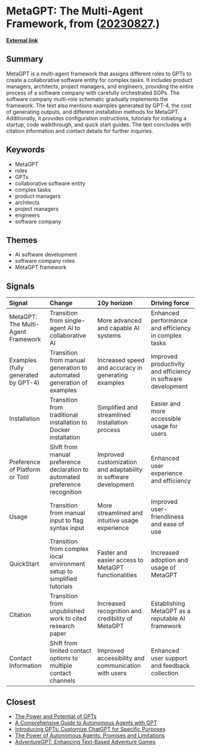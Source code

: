 # __MetaGPT: The Multi-Agent Framework__, from ([20230827](https://kghosh.substack.com/p/20230827).)

__[External link](https://github.com/geekan/MetaGPT)__



## Summary

MetaGPT is a multi-agent framework that assigns different roles to GPTs to create a collaborative software entity for complex tasks. It includes product managers, architects, project managers, and engineers, providing the entire process of a software company with carefully orchestrated SOPs. The software company multi-role schematic gradually implements the framework. The text also mentions examples generated by GPT-4, the cost of generating outputs, and different installation methods for MetaGPT. Additionally, it provides configuration instructions, tutorials for initiating a startup, code walkthrough, and quick start guides. The text concludes with citation information and contact details for further inquiries.

## Keywords

* MetaGPT
* roles
* GPTs
* collaborative software entity
* complex tasks
* product managers
* architects
* project managers
* engineers
* software company

## Themes

* AI software development
* software company roles
* MetaGPT framework

## Signals

| Signal                              | Change                                                                       | 10y horizon                                                     | Driving force                                                |
|:------------------------------------|:-----------------------------------------------------------------------------|:----------------------------------------------------------------|:-------------------------------------------------------------|
| MetaGPT: The Multi-Agent Framework  | Transition from single-agent AI to collaborative AI                          | More advanced and capable AI systems                            | Enhanced performance and efficiency in complex tasks         |
| Examples (fully generated by GPT-4) | Transition from manual generation to automated generation of examples        | Increased speed and accuracy in generating examples             | Improved productivity and efficiency in software development |
| Installation                        | Transition from traditional installation to Docker installation              | Simplified and streamlined installation process                 | Easier and more accessible usage for users                   |
| Preference of Platform or Tool      | Shift from manual preference declaration to automated preference recognition | Improved customization and adaptability in software development | Enhanced user experience and efficiency                      |
| Usage                               | Transition from manual input to flag syntax input                            | More streamlined and intuitive usage experience                 | Improved user-friendliness and ease of use                   |
| QuickStart                          | Transition from complex local environment setup to simplified tutorials      | Faster and easier access to MetaGPT functionalities             | Increased adoption and usage of MetaGPT                      |
| Citation                            | Transition from unpublished work to cited research paper                     | Increased recognition and credibility of MetaGPT                | Establishing MetaGPT as a reputable AI framework             |
| Contact Information                 | Shift from limited contact options to multiple contact channels              | Improved accessibility and communication with users             | Enhanced user support and feedback collection                |

## Closest

* [The Power and Potential of GPTs](a7a5e8b41b65f1390a0098e577dbea46)
* [A Comprehensive Guide to Autonomous Agents with GPT](2dda4be3e1a9f11b4f7d8e74feea76b0)
* [Introducing GPTs: Customize ChatGPT for Specific Purposes](f9b73418962acd66fb1ae29b21d7f943)
* [The Power of Autonomous Agents: Promises and Limitations](0e336ce2e4b07459b257407e90d27389)
* [AdventureGPT: Enhancing Text-Based Adventure Games](191070a30a1d11509e1f783a0ca8e8e0)